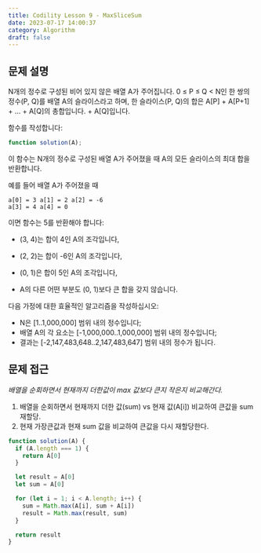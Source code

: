 ```yaml
---
title: Codility Lesson 9 - MaxSliceSum
date: 2023-07-17 14:00:37
category: Algorithm
draft: false
---
```


## 문제 설명

N개의 정수로 구성된 비어 있지 않은 배열 A가 주어집니다. 0 ≤ P ≤ Q < N인 한 쌍의 정수(P, Q)를 배열 A의 슬라이스라고 하며, 한 슬라이스(P, Q)의 합은 A[P] + A[P+1] + ... + A[Q]의 총합입니다. + A[Q]입니다.

함수를 작성합니다:

```javascript
function solution(A);
```

이 함수는 N개의 정수로 구성된 배열 A가 주어졌을 때 A의 모든 슬라이스의 최대 합을 반환합니다.

예를 들어 배열 A가 주어졌을 때

```
a[0] = 3 a[1] = 2 a[2] = -6
a[3] = 4 a[4] = 0
```

이면 함수는 5를 반환해야 합니다:

- (3, 4)는 합이 4인 A의 조각입니다,

- (2, 2)는 합이 -6인 A의 조각입니다,
- (0, 1)은 합이 5인 A의 조각입니다,
- A의 다른 어떤 부분도 (0, 1)보다 큰 합을 갖지 않습니다.

다음 가정에 대한 효율적인 알고리즘을 작성하십시오:

- N은 [1..1,000,000] 범위 내의 정수입니다;
- 배열 A의 각 요소는 [-1,000,000..1,000,000] 범위 내의 정수입니다;
- 결과는 [-2,147,483,648..2,147,483,647] 범위 내의 정수가 됩니다.

## 문제 접근

_배열을 순회하면서 현재까지 더한값이 max 값보다 큰지 작은지 비교해간다._

1. 배열을 순회하면서 현재까지 더한 값(sum) vs 현재 값(A[i]) 비교하여 큰값을 sum 재할당.
2. 현재 가장큰값과 현재 sum 값을 비교하여 큰값을 다시 재할당한다.

```javascript
function solution(A) {
  if (A.length === 1) {
    return A[0]
  }

  let result = A[0]
  let sum = A[0]

  for (let i = 1; i < A.length; i++) {
    sum = Math.max(A[i], sum + A[i])
    result = Math.max(result, sum)
  }

  return result
}
```
